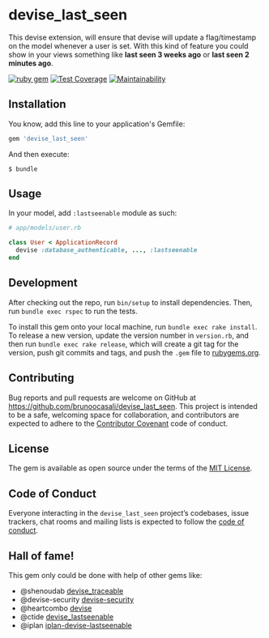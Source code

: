 # devise_last_seen

This devise extension, will ensure that devise will update a flag/timestamp on the model whenever a user is set.
With this kind of feature you could show in your views something like **last seen 3 weeks ago** or **last seen 2 minutes ago**.

[![ruby gem](https://github.com/brunoocasali/devise_last_seen/actions/workflows/gem.yml/badge.svg)](https://github.com/brunoocasali/devise_last_seen/actions/workflows/gem.yml)
[![Test Coverage](https://api.codeclimate.com/v1/badges/056e2b80cbcdb5d7b402/test_coverage)](https://codeclimate.com/github/brunoocasali/devise_last_seen/test_coverage)
[![Maintainability](https://api.codeclimate.com/v1/badges/056e2b80cbcdb5d7b402/maintainability)](https://codeclimate.com/github/brunoocasali/devise_last_seen/maintainability)

## Installation

You know, add this line to your application's Gemfile:

```ruby
gem 'devise_last_seen'
```

And then execute:

    $ bundle

## Usage

In your model, add `:lastseenable` module as such:

```rb
# app/models/user.rb

class User < ApplicationRecord
  devise :database_authenticable, ..., :lastseenable
end
```

## Development

After checking out the repo, run `bin/setup` to install dependencies. Then, run `bundle exec rspec` to run the tests. 

To install this gem onto your local machine, run `bundle exec rake install`. 
To release a new version, update the version number in `version.rb`, and then run `bundle exec rake release`, which will create a git tag for the version, push git commits and tags, and push the `.gem` file to [rubygems.org](https://rubygems.org).

## Contributing

Bug reports and pull requests are welcome on GitHub at https://github.com/brunoocasali/devise_last_seen. This project is intended to be a safe, welcoming space for collaboration, and contributors are expected to adhere to the [Contributor Covenant](http://contributor-covenant.org) code of conduct.

## License

The gem is available as open source under the terms of the [MIT License](https://opensource.org/licenses/MIT).

## Code of Conduct

Everyone interacting in the `devise_last_seen` project’s codebases, issue trackers, chat rooms and mailing lists is expected to follow the [code of conduct](https://github.com/[USERNAME]/devise_last_seen/blob/master/CODE_OF_CONDUCT.md).


## Hall of fame!

This gem only could be done with help of other gems like:

- @shenoudab [devise_traceable](https://github.com/shenoudab/devise_traceable)
- @devise-security [devise-security](https://github.com/devise-security/devise-security)
- @heartcombo [devise](https://github.com/heartcombo/devise)
- @ctide [devise_lastseenable](https://github.com/ctide/devise_lastseenable)
- @iplan [iplan-devise-lastseenable](https://github.com/iplan/iplan-devise-lastseenable)
